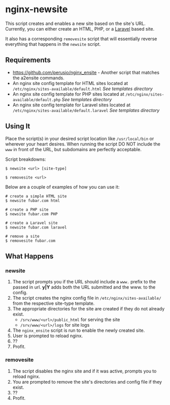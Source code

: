 # nginx-newsite

This script creates and enables a new site based on the site's URL. Currently,
you can either create an HTML, PHP, or a [Laravel](http://laravel.com/) based site.

It also has a corresponding `removesite` script that will essentially reverse
everything that happens in the `newsite` script.

## Requirements
- https://github.com/perusio/nginx_ensite - Another script that matches the
  a2ensite commands.
- An nginx site config template for HTML sites located at `/etc/nginx/sites-available/default.html`
*See templates directory*
- An nginx site config template for PHP sites located at `/etc/nginx/sites-available/default.php`
*See templates directory*
- An nginx site config template for Laravel sites located at `/etc/nginx/sites-available/default.laravel`
*See templates directory*

## Using It
Place the script(s) in your desired script location like `/usr/local/bin` or wherever
your heart desires. When running the script DO NOT include the `www` in front of
the URL, but subdomains are perfectly acceptable.

Script breakdowns:
```
$ newsite <url> [site-type]

$ removesite <url>
```

Below are a couple of examples of how you can use it:
```
# create a simple HTML site
$ newsite fubar.com html

# create a PHP site
$ newsite fubar.com PHP

# create a Laravel site
$ newsite fubar.com laravel

# remove a site
$ removesite fubar.com
```

## What Happens

### newsite

1. The script prompts you if the URL should include a `www.` prefix to the
passed in url. **y|Y** adds both the URL submitted and the www.<url> to the
config.
2. The script creates the nginx config file in `/etc/nginx/sites-available/`
from the respective site-type template.
3. The appropriate directories for the site are created if they do not already
exist.
    - `/srv/www/<url>/public_html` for serving the site
    - `/srv/www/<url>/logs` for site logs
4. The `nginx_ensite` script is run to enable the newly created site.
5. User is prompted to reload nginx.
6. ??
7. Profit.

### removesite

1. The script disables the nginx site and if it was active, prompts you to
reload nginx.
2. You are prompted to remove the site's directories and config file if they
exist.
3. ??
4. Profit.
